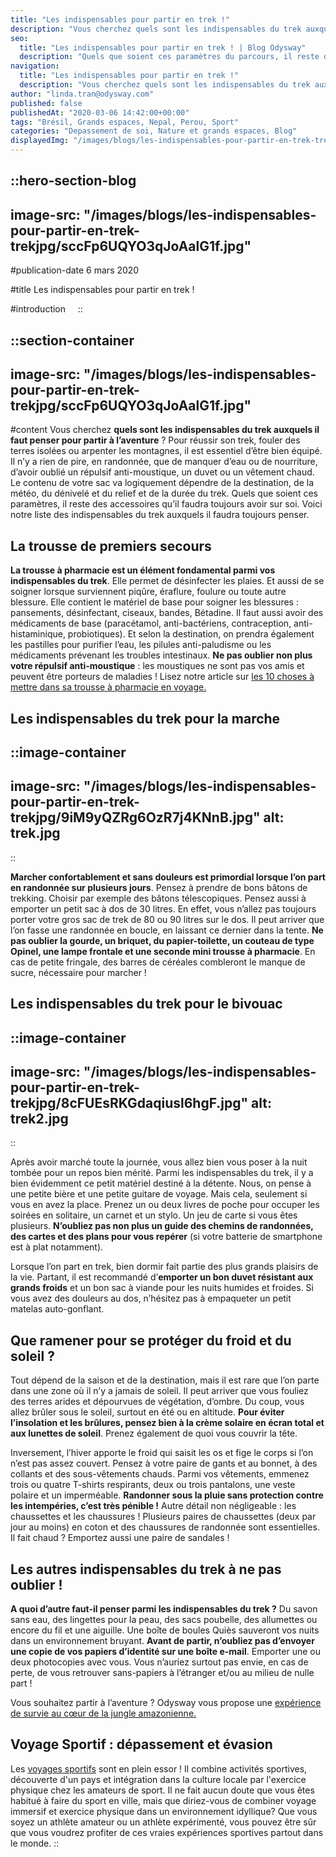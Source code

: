 ```yaml
---
title: "Les indispensables pour partir en trek !"
description: "Vous cherchez quels sont les indispensables du trek auxquels il faut penser pour partir à l’aventure ? Pour réussir son trek, fouler des terres isolées ou arpenter les montagnes, il est essentiel d’être bien équipé. Il n’y a rien de pire, en randonnée, que de manquer d’eau ou de nourriture, ..."
seo:
  title: "Les indispensables pour partir en trek ! | Blog Odysway"
  description: "Quels que soient ces paramètres du parcours, il reste des accessoires qu’il faut toujours avoir sur soi. Voici notre liste des indispensables du trek."
navigation:
  title: "Les indispensables pour partir en trek !"
  description: "Vous cherchez quels sont les indispensables du trek auxquels il faut penser pour partir à l’aventure ? Pour réussir son trek, fouler des terres isolées ou arpenter les montagnes, il est essentiel d’être bien équipé. Il n’y a rien de pire, en randonnée, que de manquer d’eau ou de nourriture, ..."
author: "linda.tran@odysway.com"
published: false
publishedAt: "2020-03-06 14:42:00+00:00"
tags: "Brésil, Grands espaces, Nepal, Perou, Sport"
categories: "Depassement de soi, Nature et grands espaces, Blog"
displayedImg: "/images/blogs/les-indispensables-pour-partir-en-trek-trekjpg/sccFp6UQYO3qJoAalG1f.jpg"
---
```


::hero-section-blog
---
image-src: "/images/blogs/les-indispensables-pour-partir-en-trek-trekjpg/sccFp6UQYO3qJoAalG1f.jpg"
---
#publication-date
6 mars 2020

#title
Les indispensables pour partir en trek !

#introduction
   
::

::section-container
---
image-src: "/images/blogs/les-indispensables-pour-partir-en-trek-trekjpg/sccFp6UQYO3qJoAalG1f.jpg"
---
#content
Vous cherchez **quels sont les indispensables du trek auxquels il faut penser pour partir à l’aventure** ? Pour réussir son trek, fouler des terres isolées ou arpenter les montagnes, il est essentiel d’être bien équipé. Il n’y a rien de pire, en randonnée, que de manquer d’eau ou de nourriture, d’avoir oublié un répulsif anti-moustique, un duvet ou un vêtement chaud. Le contenu de votre sac va logiquement dépendre de la destination, de la météo, du dénivelé et du relief et de la durée du trek. Quels que soient ces paramètres, il reste des accessoires qu’il faudra toujours avoir sur soi. Voici notre liste des indispensables du trek auxquels il faudra toujours penser.

## La trousse de premiers secours

**La trousse à pharmacie est un élément fondamental parmi vos indispensables du trek**. Elle permet de désinfecter les plaies. Et aussi de se soigner lorsque surviennent piqûre, éraflure, foulure ou toute autre blessure. Elle contient le matériel de base pour soigner les blessures : pansements, désinfectant, ciseaux, bandes, Bétadine. Il faut aussi avoir des médicaments de base (paracétamol, anti-bactériens, contraception, anti-histaminique, probiotiques). Et selon la destination, on prendra également les pastilles pour purifier l’eau, les pilules anti-paludisme ou les médicaments prévenant les troubles intestinaux. **Ne pas oublier non plus votre répulsif anti-moustique** : les moustiques ne sont pas vos amis et peuvent être porteurs de maladies ! Lisez notre article sur [les 10 choses à mettre dans sa trousse à pharmacie en voyage.](https://odysway.com/les-10-choses-a-mettre-dans-sa-trousse-a-pharmacie-quand-on-part-en-voyage)

## Les indispensables du trek pour la marche

::image-container
---
image-src: "/images/blogs/les-indispensables-pour-partir-en-trek-trekjpg/9iM9yQZRg6OzR7j4KNnB.jpg"
alt: trek.jpg
---
::

**Marcher confortablement et sans douleurs est primordial lorsque l’on part en randonnée sur plusieurs jours**. Pensez à prendre de bons bâtons de trekking. Choisir par exemple des bâtons télescopiques. Pensez aussi à emporter un petit sac à dos de 30 litres. En effet, vous n’allez pas toujours porter votre gros sac de trek de 80 ou 90 litres sur le dos. Il peut arriver que l’on fasse une randonnée en boucle, en laissant ce dernier dans la tente. **Ne pas oublier la gourde, un briquet, du papier-toilette, un couteau de type Opinel, une lampe frontale et une seconde mini trousse à pharmacie**. En cas de petite fringale, des barres de céréales combleront le manque de sucre, nécessaire pour marcher !

## Les indispensables du trek pour le bivouac

::image-container
---
image-src: "/images/blogs/les-indispensables-pour-partir-en-trek-trekjpg/8cFUEsRKGdaqiusl6hgF.jpg"
alt: trek2.jpg
---
::

Après avoir marché toute la journée, vous allez bien vous poser à la nuit tombée pour un repos bien mérité. Parmi les indispensables du trek, il y a bien évidemment ce petit matériel destiné à la détente. Nous, on pense à une petite bière et une petite guitare de voyage. Mais cela, seulement si vous en avez la place. Prenez un ou deux livres de poche pour occuper les soirées en solitaire, un carnet et un stylo. Un jeu de carte si vous êtes plusieurs. **N’oubliez pas non plus un guide des chemins de randonnées,  des cartes et des plans pour vous repérer** (si votre batterie de smartphone est à plat notamment).

Lorsque l’on part en trek, bien dormir fait partie des plus grands plaisirs de la vie. Partant, il est recommandé d’**emporter un bon duvet résistant aux grands froids** et un bon sac à viande pour les nuits humides et froides. Si vous avez des douleurs au dos, n’hésitez pas à empaqueter un petit matelas auto-gonflant.

## Que ramener pour se protéger du froid et du soleil ?

Tout dépend de la saison et de la destination, mais il est rare que l’on parte dans une zone où il n’y a jamais de soleil. Il peut arriver que vous fouliez des terres arides et dépourvues de végétation, d’ombre. Du coup, vous allez brûler sous le soleil, surtout en été ou en altitude. **Pour éviter l’insolation et les brûlures, pensez bien à la crème solaire en écran total et aux lunettes de soleil**. Prenez également de quoi vous couvrir la tête.

Inversement, l’hiver apporte le froid qui saisit les os et fige le corps si l’on n’est pas assez couvert. Pensez à votre paire de gants et au bonnet, à des collants et des sous-vêtements chauds. Parmi vos vêtements, emmenez trois ou quatre T-shirts respirants, deux ou trois pantalons, une veste polaire et un imperméable. **Randonner sous la pluie sans protection contre les intempéries, c’est très pénible !** Autre détail non négligeable : les chaussettes et les chaussures ! Plusieurs paires de chaussettes (deux par jour au moins) en coton et des chaussures de randonnée sont essentielles. Il fait chaud ? Emportez aussi une paire de sandales !

## Les autres indispensables du trek à ne pas oublier !

**A quoi d’autre faut-il penser parmi les indispensables du trek ?** Du savon sans eau, des lingettes pour la peau, des sacs poubelle, des allumettes ou encore du fil et une aiguille. Une boîte de boules Quiès sauveront vos nuits dans un environnement bruyant. **Avant de partir, n’oubliez pas d’envoyer une copie de vos papiers d’identité sur une boîte e-mail**. Emporter une ou deux photocopies avec vous. Vous n’auriez surtout pas envie, en cas de perte, de vous retrouver sans-papiers à l’étranger et/ou au milieu de nulle part !

Vous souhaitez partir à l’aventure ? Odysway vous propose une [expérience de survie au cœur de la jungle amazonienne.](https://odysway.com/voyages/survie-jungle-amazonienne?utm_source=Blog&utm_medium=article&utm_campaign=Indispensables_trek)

## Voyage Sportif : dépassement et évasion

Les [voyages sportifs](https://odysway.com/thematiques/voyage-sportif) sont en plein essor ! Il combine activités sportives, découverte d'un pays et intégration dans la culture locale par l'exercice physique chez les amateurs de sport. Il ne fait aucun doute que vous êtes habitué à faire du sport en ville, mais que diriez-vous de combiner voyage immersif et exercice physique dans un environnement idyllique? Que vous soyez un athlète amateur ou un athlète expérimenté, vous pouvez être sûr que vous voudrez profiter de ces vraies expériences sportives partout dans le monde.
::
